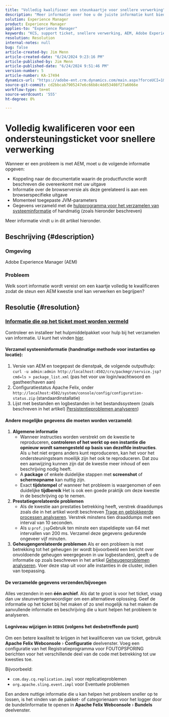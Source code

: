 ```yaml
---
title: "Volledig kwalificeer een steunkaartje voor snellere verwerking"
description: "Meer informatie over hoe u de juiste informatie kunt bieden om ondersteuning te helpen, kan een AEM probleem snel verwerken en begrijpen."
solution: Experience Manager
product: Experience Manager
applies-to: "Experience Manager"
keywords: "KCS, support ticket, snellere verwerking, AEM, Adobe Experience Manager, volledig gekwalificeerd, sneller verwerking, Hoe kan ik"
resolution: Resolution
internal-notes: null
bug: false
article-created-by: Jim Menn
article-created-date: "6/24/2024 9:23:16 PM"
article-published-by: Jim Menn
article-published-date: "6/24/2024 9:51:46 PM"
version-number: 5
article-number: KA-17494
dynamics-url: "https://adobe-ent.crm.dynamics.com/main.aspx?forceUCI=1&pagetype=entityrecord&etn=knowledgearticle&id=8a6a8cf4-6f32-ef11-8409-000d3a5a67ba"
source-git-commit: cd2bbcab7905247e6c66b8c4dd53408f27a6066e
workflow-type: tm+mt
source-wordcount: '555'
ht-degree: 0%

---
```


# Volledig kwalificeren voor een ondersteuningsticket voor snellere verwerking


Wanneer er een probleem is met AEM, moet u de volgende informatie opgeven:

- Koppeling naar de documentatie waarin de productfunctie wordt beschreven die overeenkomt met uw uitgave
- Informatie over de browserversie als deze gerelateerd is aan een browserspecifieke uitgave
- Momenteel toegepaste JVM-parameters
- Gegevens verzameld met de [hulpprogramma voor het verzamelen van systeeminformatie](https://helpx.adobe.com/experience-manager/kb/support-info-collector.html) of handmatig (zoals hieronder beschreven)


Meer informatie vindt u in dit artikel hieronder.

## Beschrijving {#description}


### <b>Omgeving</b>

Adobe Experience Manager (AEM)

### <b>Probleem</b>

Welk soort informatie wordt vereist om een kaartje volledig te kwalificeren zodat de steun een AEM kwestie snel kan verwerken en begrijpen?




## Resolutie {#resolution}


### <u><b>Informatie die op het ticket moet worden vermeld</b></u>

Controleer en installeer het hulpmiddelpakket voor hulp bij het verzamelen van informatie. U kunt het vinden [hier](https://helpx.adobe.com/experience-manager/kb/index/tools.html).

#### <b>Verzamel systeeminformatie (handmatige methode voor instanties op locatie):</b>

1. Versie van AEM en toegepast de dienstpak, de volgende outputhulp: `curl -u admin:admin http://localhost:4502/crx/packmgr/service.jsp?cmd=ls > package_list.xml` (pas het voor uw login/wachtwoord en gastheer/haven aan)
2. Configuratiestatus Apache Felix, onder `http://localhost:4502/system/console/config/configuration-status.zip` (standaardinstallatie)
3. Lijst met bestanden en logbestanden in het bestandssysteem (zoals beschreven in het artikel) [Persistentieproblemen analyseren](https://helpx.adobe.com/experience-manager/kb/AnalyzePersistenceProblems.html))


#### <b>Andere mogelijke gegevens die moeten worden verzameld:</b>

1. <b>Algemene informatie</b>
   - Wanneer instructies worden verstrekt om de kwestie te reproduceren, <b>controleren of het werkt op een instantie die opnieuw wordt samengesteld op basis van dezelfde instructies</b>. Als u het niet ergens anders kunt reproduceren, kan het voor het ondersteuningsteam moeilijk zijn het ook te reproduceren. Dat zou een aanwijzing kunnen zijn dat de kwestie meer inhoud of een beschrijving nodig heeft.
   - A <b>package</b> of enkele duidelijke stappen met <b>screenshot</b> of <b>schermopname</b> kan nuttig zijn.
   - Exact <b>tijdstempel</b> of wanneer het probleem is waargenomen of een duidelijke <b>tijdbereik</b> Het is ook een goede praktijk om deze kwestie in de beschrijving op te nemen.
2. <b>Prestatiegerelateerde problemen</b>
   - Als de kwestie aan prestaties betrekking heeft, verstrek draaddumps zoals die in het artikel wordt beschreven [Trage en geblokkeerde processen analyseren](https://helpx.adobe.com/experience-manager/kb/AnalyzeSlowAndBlockedProcesses.html). Verstrek minstens tien draaddumps met een interval van 10 seconden.
   - Als u `prof.jsp`Gebruik ten minste een stapeldiepte van 64 met intervallen van 200 ms. Verzamel deze gegevens gedurende ongeveer vijf minuten.
3. <b>Geheugengerelateerde problemen</b>    Als er een probleem is met betrekking tot het geheugen (er wordt bijvoorbeeld een bericht over onvoldoende geheugen weergegeven in uw logbestanden), geeft u de informatie op zoals beschreven in het artikel [Geheugenproblemen analyseren](https://experienceleague.adobe.com/docs/experience-cloud-kcs/kbarticles/KA-17482.html?lang=en). Voer deze stap uit voor alle instanties in de cluster, indien van toepassing.


#### <b>De verzamelde gegevens verzenden/bijvoegen</b>

Alles verzenden in een <b>één archief</b>. Als dat te groot is voor het ticket, vraag dan uw steunvertegenwoordiger om een alternatieve oplossing. Geef de informatie op het ticket bij het maken of zo snel mogelijk na het maken de aanvullende informatie en beschrijving die u kunt helpen het probleem te analyseren.

#### <b>Logniveau wijzigen in `DEBUG` (volgens het desbetreffende punt)</b>

Om een betere kwaliteit te krijgen in het kwalificeren van uw ticket, gebruik <b>Apache Felix Webconsole</b> › <b>Configuratie</b> deelvenster. Voeg een configuratie van het Registratieprogramma voor FOUTOPSPORING berichten voor het verschillende deel van de code met betrekking tot uw kwesties toe.

Bijvoorbeeld:

- `com.day.cq.replication.impl` voor replicatieproblemen
- `org.apache.sling.event.impl` voor Eventuele problemen




Een andere nuttige informatie die u kan helpen het probleem sneller op te lossen, is het vinden van de pakket- of categorienaam voor het logger door de bundelinformatie te openen in <b>Apache Felix Webconsole</b> › <b>Bundels </b>deelvenster.
